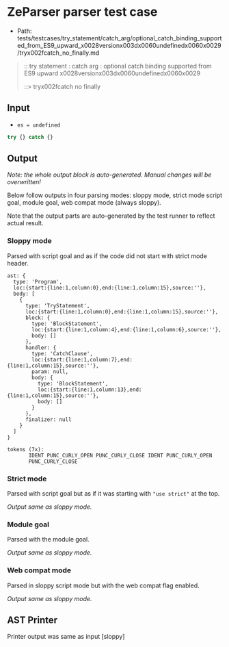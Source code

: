 # ZeParser parser test case

- Path: tests/testcases/try_statement/catch_arg/optional_catch_binding_supported_from_ES9_upward_x0028versionx003dx0060undefinedx0060x0029/tryx002fcatch_no_finally.md

> :: try statement : catch arg : optional catch binding supported from ES9 upward x0028versionx003dx0060undefinedx0060x0029
>
> ::> tryx002fcatch no finally

## Input

- `es = undefined`

`````js
try {} catch {}
`````

## Output

_Note: the whole output block is auto-generated. Manual changes will be overwritten!_

Below follow outputs in four parsing modes: sloppy mode, strict mode script goal, module goal, web compat mode (always sloppy).

Note that the output parts are auto-generated by the test runner to reflect actual result.

### Sloppy mode

Parsed with script goal and as if the code did not start with strict mode header.

`````
ast: {
  type: 'Program',
  loc:{start:{line:1,column:0},end:{line:1,column:15},source:''},
  body: [
    {
      type: 'TryStatement',
      loc:{start:{line:1,column:0},end:{line:1,column:15},source:''},
      block: {
        type: 'BlockStatement',
        loc:{start:{line:1,column:4},end:{line:1,column:6},source:''},
        body: []
      },
      handler: {
        type: 'CatchClause',
        loc:{start:{line:1,column:7},end:{line:1,column:15},source:''},
        param: null,
        body: {
          type: 'BlockStatement',
          loc:{start:{line:1,column:13},end:{line:1,column:15},source:''},
          body: []
        }
      },
      finalizer: null
    }
  ]
}

tokens (7x):
       IDENT PUNC_CURLY_OPEN PUNC_CURLY_CLOSE IDENT PUNC_CURLY_OPEN
       PUNC_CURLY_CLOSE
`````

### Strict mode

Parsed with script goal but as if it was starting with `"use strict"` at the top.

_Output same as sloppy mode._

### Module goal

Parsed with the module goal.

_Output same as sloppy mode._

### Web compat mode

Parsed in sloppy script mode but with the web compat flag enabled.

_Output same as sloppy mode._

## AST Printer

Printer output was same as input [sloppy]